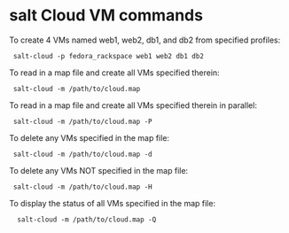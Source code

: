 # salt Cloud VM commands 


To create 4 VMs named web1, web2, db1, and db2 from specified profiles:

     salt-cloud -p fedora_rackspace web1 web2 db1 db2

To read in a map file and create all VMs specified therein:


     salt-cloud -m /path/to/cloud.map

To read in a map file and create all VMs specified therein in parallel:

     salt-cloud -m /path/to/cloud.map -P

 To delete any VMs specified in the map file:

     salt-cloud -m /path/to/cloud.map -d

To delete any VMs NOT specified in the map file:

     salt-cloud -m /path/to/cloud.map -H

To display the status of all VMs specified in the map file:

      salt-cloud -m /path/to/cloud.map -Q


